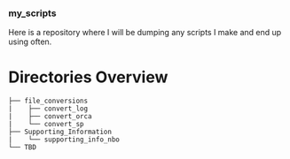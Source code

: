 ### my_scripts

Here is a repository where I will be dumping any scripts I make and end up using often.

# Directories Overview

```
├── file_conversions                   
|    ├── convert_log
|    ├── convert_orca
|    └── convert_sp
├── Supporting_Information                 
|    └── supporting_info_nbo
└── TBD
```